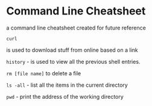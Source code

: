 # Command Line Cheatsheet

a command line cheatsheet created for future reference


```curl```

is used to download stuff from online based on a link

```history```  - is used to view all the previous shell entries. 

```rm [file name]``` to delete a file

```ls -all``` - list all the items in the current directory

```pwd``` - print the address of the working directory


